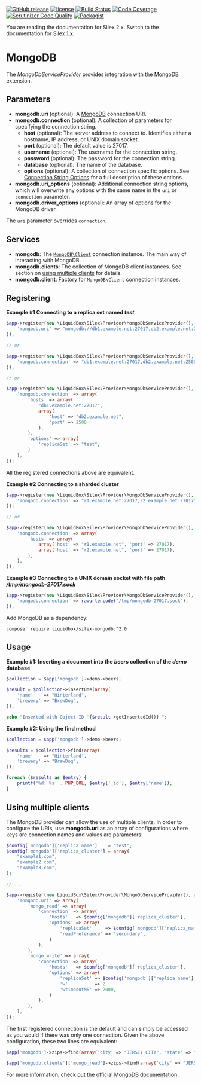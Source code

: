 [![GitHub release](https://img.shields.io/github/release/liquidbox/silex-mongodb.svg)](https://github.com/liquidbox/silex-mongodb/releases)
[![license](https://img.shields.io/github/license/liquidbox/silex-mongodb.svg)](LICENSE)
[![Build Status](https://travis-ci.org/liquidbox/silex-mongodb.svg?branch=master)](https://travis-ci.org/liquidbox/silex-mongodb)
[![Code Coverage](https://scrutinizer-ci.com/g/liquidbox/silex-mongodb/badges/coverage.png?b=master)](https://scrutinizer-ci.com/g/liquidbox/silex-mongodb/?branch=master)
[![Scrutinizer Code Quality](https://scrutinizer-ci.com/g/liquidbox/silex-mongodb/badges/quality-score.png?b=master)](https://scrutinizer-ci.com/g/liquidbox/silex-mongodb/?branch=master)
[![Packagist](https://img.shields.io/packagist/dt/liquidbox/silex-mongodb.svg)](https://packagist.org/packages/liquidbox/silex-mongodb)

You are reading the documentation for Silex 2.x. Switch to the documentation for Silex [1.x](../v1.0.0/README.md).

# MongoDB

The <em>MongoDbServiceProvider</em> provides integration with the [MongoDB](http://php.net/manual/set.mongodb.php) extension.

## Parameters

* <strong>mongodb.uri</strong> (optional): A [MongoDB](https://docs.mongodb.com/manual/reference/connection-string) connection URI.
* <strong>mongodb.connection</strong> (optional): A collection of parameters for specifying the connection string.
  * <strong>host</strong> (optional): The server address to connect to. Identifies either a hostname, IP address, or UNIX domain socket.
  * <strong>port</strong> (optional): The default value is 27017.
  * <strong>username</strong> (optional): The username for the connection string.
  * <strong>password</strong> (optional): The password for the connection string.
  * <strong>database</strong> (optional): The name of the database.
  * <strong>options</strong> (optional): A collection of connection specific options. See [Connection String Options](https://docs.mongodb.com/manual/reference/connection-string/index.html#connections-connection-options) for a full description of these options.
* <strong>mongodb.uri_options</strong> (optional): Additional connection string options, which will overwrite any options with the same name in the <code>uri</code> or <code>connection</code> parameter.
* <strong>mongodb.driver_options</strong> (optional): An array of options for the MongoDB driver.

The <code>uri</code> parameter overrides <code>connection</code>.

## Services

* <strong>mongodb</strong>: The [<code>MongoDB\Client</code>](https://docs.mongodb.com/php-library/current/reference/class/MongoDBClient) connection instance. The main way of interacting with MongoDB.
* <strong>mongodb.clients</strong>: The collection of MongoDB client instances. See section on [using multiple clients](#using-multiple-clients) for details.
* <strong>mongodb.client</strong>: Factory for <code>MongoDB\Client</code> connection instances.

## Registering

<strong>Example #1 Connecting to a replica set named <i>test</i></strong>

```php
$app->register(new \LiquidBox\Silex\Provider\MongoDbServiceProvider(), array(
    'mongodb.uri' => "mongodb://db1.example.net:27017,db2.example.net:2500/?replicaSet=test",
));

// or

$app->register(new \LiquidBox\Silex\Provider\MongoDbServiceProvider(), array(
    'mongodb.connection' => "db1.example.net:27017,db2.example.net:2500/?replicaSet=test",
));

// or

$app->register(new \LiquidBox\Silex\Provider\MongoDbServiceProvider(), array(
    'mongodb.connection' => array(
        'hosts' => array(
            "db1.example.net:27017",
            array(
                'host' => "db2.example.net",
                'port' => 2500
            ),
        ),
        'options' => array(
            'replicaSet' => "test",
        )
    ),
));
```

All the registered connections above are equivalent.

<strong>Example #2 Connecting to a sharded cluster</strong>

```php
$app->register(new \LiquidBox\Silex\Provider\MongoDbServiceProvider(), array(
    'mongodb.connection' => "r1.example.net:27017,r2.example.net:27017",
));

// or

$app->register(new \LiquidBox\Silex\Provider\MongoDbServiceProvider(), array(
    'mongodb.connection' => array(
        'hosts' => array(
            array('host' => "r1.example.net", 'port' => 27017),
            array('host' => "r2.example.net", 'port' => 27017),
        ),
    ),
));
```

<strong>Example #3 Connecting to a UNIX domain socket with file path <i>/tmp/mongodb-27017.sock</i></strong>

```php
$app->register(new \LiquidBox\Silex\Provider\MongoDbServiceProvider(), array(
    'mongodb.connection' => rawurlencode("/tmp/mongodb-27017.sock"),
));
```

Add MongoDB as a dependency:

```shell
composer require liquidbox/silex-mongodb:^2.0
```

## Usage

<strong>Example #1: Inserting a document into the <i>beers</i> collection of the <i>demo</i> database</strong>

```php
$collection = $app['mongodb']->demo->beers;

$result = $collection->insertOne(array(
    'name'    => "Hinterland",
    'brewery' => "BrewDog",
));

echo "Inserted with Object ID '{$result->getInsertedId()}'";
```

<strong>Example #2: Using the find method</strong>

```php
$collection = $app['mongodb']->demo->beers;

$results = $collection->find(array(
    'name'    => "Hinterland",
    'brewery' => "BrewDog",
));

foreach ($results as $entry) {
    printf('%d: %s' . PHP_EOL, $entry['_id'], $entry['name']);
}
```

## Using multiple clients

The MongoDB provider can allow the use of multiple clients. In order to configure the URIs, use <strong>mongodb.uri</strong> as an array of configurations where keys are connection names and values are parameters:

```php
$config['mongodb']['replica_name']    = "test";
$config['mongodb']['replica_cluster'] = array(
    "example1.com",
    "example2.com",
    "example3.com",
);

// ...

$app->register(new LiquidBox\Silex\Provider\MongoDbServiceProvider(), array(
    'mongodb.uri' => array(
        'mongo_read' => array(
            'connection' => array(
                'hosts'   => $config['mongodb']['replica_cluster'],
                'options' => array(
                    'replicaSet'     => $config['mongodb']['replica_name'],
                    'readPreference' => "secondary",
                )
            ),
        ),
        'mongo_write' => array(
            'connection' => array(
                'hosts'   => $config['mongodb']['replica_cluster'],
                'options' => array(
                    'replicaSet' => $config['mongodb']['replica_name'],
                    'w'          => 2
                    'wtimeoutMS' => 2000,
                )
            ),
        ),
    ),
));
```

The first registered connection is the default and can simply be accessed as you would if there was only one connection. Given the above configuration, these two lines are equivalent:

```php
$app['mongodb']->zips->find(array('city' => "JERSEY CITY", 'state' => "NJ"));

$app['mongodb.clients']['mongo_read']->zips->find(array('city' => "JERSEY CITY", 'state' => "NJ"));
```

For more information, check out the [official MongoDB documentation](https://docs.mongodb.com/).
